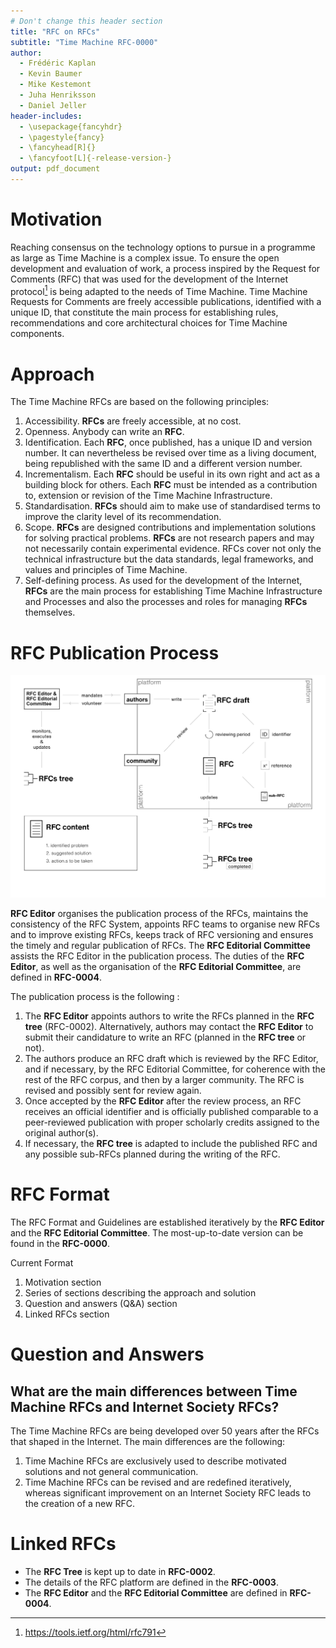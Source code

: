 ```yaml
---
# Don't change this header section
title: "RFC on RFCs"
subtitle: "Time Machine RFC-0000"
author:
  - Frédéric Kaplan
  - Kevin Baumer
  - Mike Kestemont
  - Juha Henriksson
  - Daniel Jeller
header-includes:
  - \usepackage{fancyhdr}
  - \pagestyle{fancy}
  - \fancyhead[R]{}
  - \fancyfoot[L]{-release-version-}
output: pdf_document
---
```


# Motivation

Reaching consensus on the technology options to pursue in a programme as large
as Time Machine is a complex issue. To ensure the open development and
evaluation of work, a process inspired by the Request for Comments (RFC) that
was used for the development of the Internet protocol[^ietf_rfc_791] is being
adapted to the needs of Time Machine. Time Machine Requests for Comments are
freely accessible publications, identified with a unique ID, that constitute the
main process for establishing rules, recommendations and core architectural
choices for Time Machine components.

# Approach

The Time Machine RFCs are based on the following principles:

1. Accessibility. **RFCs** are freely accessible, at no cost.
2. Openness. Anybody can write an **RFC**.
3. Identification. Each **RFC**, once published, has a unique ID and version
   number. It can nevertheless be revised over time as a living document, being
   republished with the same ID and a different version number.
4. Incrementalism. Each **RFC** should be useful in its own right and act as a
   building block for others. Each **RFC** must be intended as a contribution
   to, extension or revision of the Time Machine Infrastructure.
5. Standardisation. **RFCs** should aim to make use of standardised terms to
   improve the clarity level of its recommendation.
6. Scope. **RFCs** are designed contributions and implementation solutions for
   solving practical problems. **RFCs** are not research papers and may not
   necessarily contain experimental evidence. RFCs cover not only the technical
   infrastructure but the data standards, legal frameworks, and values and
   principles of Time Machine.
7. Self-defining process. As used for the development of the Internet, **RFCs**
   are the main process for establishing Time Machine Infrastructure and
   Processes and also the processes and roles for managing **RFCs** themselves.

# RFC Publication Process

![75 % center](rfc_process.jpg)

**RFC Editor** organises the publication process of the RFCs, maintains the
consistency of the RFC System, appoints RFC teams to organise new RFCs and to
improve existing RFCs, keeps track of RFC versioning and ensures the timely and
regular publication of RFCs. The **RFC Editorial Committee** assists the RFC
Editor in the publication process. The duties of the **RFC Editor**, as well as
the organisation of the **RFC Editorial Committee**, are defined in
**RFC-0004**.

The publication process is the following :

1. The **RFC Editor** appoints authors to write the RFCs planned in the **RFC
   tree** (RFC-0002). Alternatively, authors may contact the **RFC Editor** to
   submit their candidature to write an RFC (planned in the **RFC tree** or
   not).
2. The authors produce an RFC draft which is reviewed by the RFC Editor, and if
   necessary, by the RFC Editorial Committee, for coherence with the rest of the
   RFC corpus, and then by a larger community. The RFC is revised and possibly
   sent for review again.
3. Once accepted by the **RFC Editor** after the review process, an RFC receives
   an official identifier and is officially published comparable to a
   peer-reviewed publication with proper scholarly credits assigned to the
   original author(s).
4. If necessary, the **RFC tree** is adapted to include the published RFC and
   any possible sub-RFCs planned during the writing of the RFC.

# RFC Format

The RFC Format and Guidelines are established iteratively by the **RFC Editor** and the 
**RFC Editorial Committee**. The most-up-to-date version can be found in the
**RFC-0000**.

Current Format

1. Motivation section
2. Series of sections describing the approach and solution
3. Question and answers (Q&A) section
4. Linked RFCs section

# Question and Answers

## What are the main differences between Time Machine RFCs and Internet Society RFCs?

The Time Machine RFCs are being developed over 50 years after the RFCs that
shaped in the Internet. The main differences are the following:

1. Time Machine RFCs are exclusively used to describe motivated solutions and
   not general communication.
2. Time Machine RFCs can be revised and are redefined iteratively, whereas
   significant improvement on an Internet Society RFC leads to the creation of a
   new RFC.

# Linked RFCs

- The **RFC Tree** is kept up to date in **RFC-0002**.
- The details of the RFC platform are defined in the **RFC-0003**.
- The **RFC Editor** and the **RFC Editorial Committee** are defined in
  **RFC-0004**.

<!-- Footnote area: Please keep the list of footnotes sorted alphabetically to simplify managing them -->

[^ietf_rfc_791]: <https://tools.ietf.org/html/rfc791>
